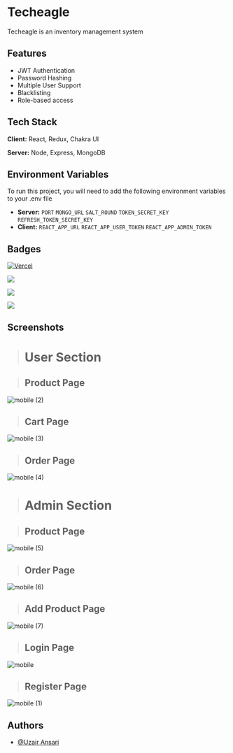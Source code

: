 # Techeagle 
Techeagle is an inventory management system




## Features

- JWT Authentication
- Password Hashing
- Multiple User Support
- Blacklisting
- Role-based access



## Tech Stack

**Client:** React, Redux, Chakra UI

**Server:** Node, Express, MongoDB


## Environment Variables

To run this project, you will need to add the following environment variables to your .env file

- **Server:**
`PORT`
`MONGO_URL`
`SALT_ROUND`
`TOKEN_SECRET_KEY`
`REFRESH_TOKEN_SECRET_KEY` 
- **Client:**
`REACT_APP_URL`
`REACT_APP_USER_TOKEN`
`REACT_APP_ADMIN_TOKEN`


## Badges

[![Vercel](https://vercelbadge.vercel.app/api/uzairansari11/techeagle_assignment
)](techeagle-assignment.vercel.app)

[![](https://img.shields.io/github/last-commit/uzairansari11/techeagle_assignment?logo=teacheagle&style=for-the-badge)]()

[![](https://img.shields.io/github/contributors-anon/uzairansari11/techeagle_assignment?style=for-the-badge)]()

[![](https://img.shields.io/github/languages/count/uzairansari11/techeagle_assignment?style=for-the-badge)]()


## Screenshots
> # User Section 

> ## Product Page

![mobile (2)](https://github.com/uzairansari11/techeagle_assignment/assets/112272822/f70d7c51-be7b-4b48-b041-76c75af3fc5c)

> ## Cart Page
![mobile (3)](https://github.com/uzairansari11/techeagle_assignment/assets/112272822/6ebca668-9bc7-40a5-8f10-bf00b79e6640)

> ## Order Page
![mobile (4)](https://github.com/uzairansari11/techeagle_assignment/assets/112272822/045611b1-f79f-4050-a557-39c9f108c9be)

> # Admin Section

> ## Product Page
![mobile (5)](https://github.com/uzairansari11/techeagle_assignment/assets/112272822/334a0ef6-db60-4bcc-a820-d69b9c3c88d9)

> ## Order Page
![mobile (6)](https://github.com/uzairansari11/techeagle_assignment/assets/112272822/25ff4c70-70a0-404a-a580-08b70da95870)

> ## Add Product Page
![mobile (7)](https://github.com/uzairansari11/techeagle_assignment/assets/112272822/784b10ad-2141-44f1-ba9f-559429a90993)

> ## Login Page

![mobile](https://github.com/uzairansari11/techeagle_assignment/assets/112272822/9af2a038-bf06-49ad-89dd-5cf7854495a4)

> ## Register Page
![mobile (1)](https://github.com/uzairansari11/techeagle_assignment/assets/112272822/1225af78-c840-4bf5-9096-5318177ee8ea)







## Authors

- [@Uzair Ansari](https://github.com/uzairansari11)
